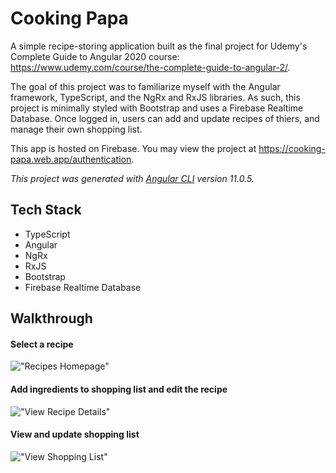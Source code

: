 # Cooking Papa

A simple recipe-storing application built as the final project for Udemy's Complete Guide to Angular 2020 course: https://www.udemy.com/course/the-complete-guide-to-angular-2/.

The goal of this project was to familiarize myself with the Angular framework, TypeScript, and the NgRx and RxJS libraries. As such, this project is minimally styled with Bootstrap and uses a Firebase Realtime Database. Once logged in, users can add and update recipes of thiers, and manage their own shopping list.

This app is hosted on Firebase. You may view the project at https://cooking-papa.web.app/authentication.

*This project was generated with [Angular CLI](https://github.com/angular/angular-cli) version 11.0.5.*

## Tech Stack
- TypeScript
- Angular
- NgRx
- RxJS
- Bootstrap
- Firebase Realtime Database

## Walkthrough

#### Select a recipe

!["Recipes Homepage"]()

#### Add ingredients to shopping list and edit the recipe

!["View Recipe Details"]()

#### View and update shopping list

!["View Shopping List"]()
